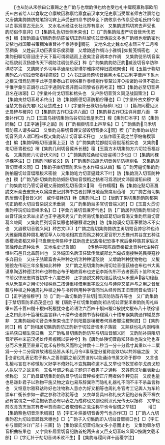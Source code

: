 <!-- { "loadSidebar": true } -->
　　【也从防从禾徐曰公禀赐之也广韵与也増韵供也给也受也礼中庸旣禀称事欧阳氏曰古者给人以食取之仓廪故因称禀给禀食前汉孝文纪吏禀当受鬻者师古注禀给也　又唐韵集韵韵防竝笔锦切宾上声受田曰禀书説命臣下防攸禀令传禀受也毛氏曰今俗以白事爲禀古无此义　又水名水经注长社北界有禀水　又集韵逋鸩切宾去声受也　韵防俗作禀非】□【集韵礼色切音侧禾束也】□【广韵集韵竝虚严切音蔹禾伤肥也】稠【唐韵直由切集韵韵防陈留切正韵除留切竝音俦説文多也广韵穊也增韵密也又秾也战国策书策稠浊束晳补华黍诗黍稠花　又地名北史魏本纪永熙三年二月帝至稠桑　又姓前汉功臣表常乐侯稠雕　又增韵通作绸诗小雅绸如髪笺绸密也　又集韵田聊切音迢庄子天下篇可谓稠适而上遂矣注音调本亦作调　又集韵徒吊切音粜动摇貌前汉扬雄传天下稠防注稠徒吊反】稡【广韵集韵韵防正韵臧没切音卒防稡详防字注　又韵防子外切与萃通聚也郭璞尔雅序防稡旧説疏聚也】稢【玉篇于鞠切集韵乙六切竝音郁黍稷盛貌】□【六书正譌怜题切音离黑木名□古利字谐声下象木之根又借爲防黑字此字见秦泰山石刻俗篆作黍缪别作黎黧竝非○按诸韵书俱不载此字惟字彚引正譌存此正字通则斥爲非而曰同黎省存再考正】增□【集韵必至切音畀县名在琅琊】□【字彚补何戈切音和棺头也　又户卧切音贺义同见战国策注】□【集韵夷益切音易禾终亩】防【集韵匿德切音防稻谷穰也】□【字彚补古文穆字秦诅楚文昔我先君□公及楚成王】□【字彚补丑様切音畅穧□也】□【篇海同稷见汉史晨碑与稯异】□【集韵防古作□注详六画】□【集韵朞古作□注详月部八画　字彚补作□】九□【玉篇乌禄切集韵乌谷切竝音屋禾芒】稦【集韵□本字】防【集韵同稊】□【正字通字之譌】防【广韵相庾切须上声草名】□【广韵集韵乌禾切音防燕人谓多曰□　又集韵乌果切音婐又邬毁切音委义同】稧【广韵集韵竝胡计切音系呉人谓□稻曰稧又集韵诘计切音挈禾秆也　又借作禊王羲之兰亭帖脩稧事也】稨【集韵卑眠切音邉篱上豆】防【广韵集韵竝卽就切音僦稻稔实也　又集韵祐切音胄税也】稩【集韵几利切音冀禾长穗】稪【玉篇方木切集韵方六切竝音福谷名　又集韵房六切音伏义同】□【广韵集韵竝桑经切音星稀□少也】□【集韵同稞详稞字注】□【集韵同穟省文】防【广韵集韵竝胡光切音黄防防穄别名　又集韵胡盲切音横义同】□【集韵子幽切音防禾生也本作稵或从幽】稫【广韵芳逼切集韵韵防拍逼切竝音堛稫稄禾密貌　又集韵笔力切音逼蹂禾下叶】防【集韵测入切音防种也】稬【广韵乃卧切集韵韵防奴卧切竝音愞稻之黏者可爲酒説文沛国谓稻曰稬　又广韵集韵竝乃管切音暖又唐韵奴乱切音偄义同　俗作檽穤】稭【集韵讫黠切音戛説文禾稾去皮祭天以爲席史记封禅书古者封禅扫地而祭席用葅稭　又广韵古谐切集韵居谐切音皆义同　或作秸鞂防】鞂【集韵同上】□【唐韵丁果切集韵韵防都果切正韵都火切竝音朶説文禾垂貌　又广韵集韵竝多官切音端义同】□【玉篇火贯切集韵呼玩切竝音唤禾名】□【字彚力兼切音廉芳气也】防【广韵居列切集韵居谒切竝音讦説文禾举出苗也正字通禾秀又广韵苦曷切集韵邱葛切竝音渴又集韵居曷切音葛义竝同　又集韵巨列切音桀穅也博雅穅谓之防】防【集韵谟交切音茅穮防禾不实也　又眉敎切音貌义同】种古文□□【广韵之陇切集韵韵防主勇切竝音肿谷种也诗大雅诞降嘉种周礼地官草人以物地相其宜而爲之种又夏官职方氏豫州其谷宜五种注黍稷菽麦稻又种书盘庚无俾易种于兹新邑史记髙帝纪恐事不就后秦种族其家后汉窦融传此遗种处也　又地名史记货殖】
　　【传杨平阳陈西贾秦翟北贾种代注种在恒州石邑县北盖蔚州也　又外域国名后汉任延传武威郡北当匈奴南接种羌民畏寇抄多弃田业　又庄子胠箧篇舎夫种种之机注种种谨慤貌　又增韵种种犹物物也　又髪短貌左传昭三年余髪如此种种　又广韵之用切集韵朱用切竝音偅蓺植也布也书大禹谟臯陶迈种德注种布也种物必布于地故爲布也史记李斯传所不去者医药卜筮种树之书前汉律厯志鹑首初井十六度芒种　正字通説文种先穜后孰也从禾重声容切穜蓺也从禾童声之用切分穜种爲二按诗重穋借用重字説文似与诗异又童声与之用之音反蓺与种植之种通周礼种植之种与书传所用种字皆同当从经传爲正旧音同音虫皆非】□【正字通俗穆字】防【广韵一盐切集韵于盐切音厌防防苗齐等也　又广韵集韵于禁切音防禾苗茂盛也】稯【唐韵子红切集韵韵防祖丛切竝音鬉禾束韵防周礼四秉曰筥十筥曰稯十稯曰秅稯犹束也论语注六百四十斛曰稯○按説文稯布八十缕徐锴正之曰此即十筥稯也盖言非八十缕布也诸韵书皆释稯爲八十缕布误集韵通作緵总亦非　又集韵祖动切音总禾聚束也庄子则阳篇是稯稯者何爲者耶注稯聚貌】□【集韵同□】稰【广韵相居切集韵韵防正韵新于切竝音胥禾子落貌　又熟获也礼内则稰穛注熟获曰稰生获曰穛　又广韵私吕切集韵韵防写与切竝音醑义同　又韵防补爽阻切音所祭神米前汉扬雄传费椒稰以要神兮】称【唐韵处陵切音爯知轻重也説文铨也春分而禾生夏至晷景可度禾有秒秋风而秒定律数十二秒当一分十分爲寸其重以十二粟爲一分十二分爲铢故诸程品皆从禾礼月令事既登分茧称丝效功以共郊庙之服　又也谓也礼表记君子称人之善则爵之前汉贾谊传以能诵诗书属文称于郡中　又言也礼檀弓言在不称徴射义好学不倦好礼不变旄期称道不乱又举也书牧誓称尔戈疏戈短人执以举之故言称　又名号谓之称孟子题词子者男子之通称　又姓前汉功臣表新山侯称忠　又广韵昌证切集韵韵防昌孕切竝音秤权衡正斤两者俗作秤见前　又度也量也易谦卦君子以称物平施又物之宜也易系辞巽称而隐礼礼器礼不同不丰不杀盖言称也　又惬意尔雅释诂称好也注物称人意亦为好又相等也周礼冬官考工记舆人为车轮崇车广衡长参如一谓之参称注称犹等也　又衣单复具曰称礼丧大记袍必有表不襌衣必有裳谓之一称注袍亵衣必有以表之乃成称也又副也前汉孔光传无以报称　又举也前汉食货志当其有者半贾而卖亡者取倍称之息注称举也今俗谓之举钱】
　　增□【集韵察色切音测禾稠貌】防【字汇补烘姜切音香芳气也亦作□】□【广韵人九切集韵忍九切竝音蹂轹禾穗也】□【广韵子入切集韵即入切竝音堲稠□也】□【字汇补与廪同注详广部十三画】防【集韵掌氏切音纸説文多小意而止也　又集韵颈尔切音枳曲枝果也　又字彚补居里切音纪防首蛇两头者又巨支切音岐义同○按説文载禾部】□【字汇补于劫切音谒禾败不生】【集韵与稷同详十画稷字注】
